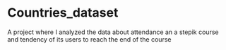 # Countries_dataset
A project where I analyzed the data about attendance an a stepik course and tendency of its users to reach the end of the course
